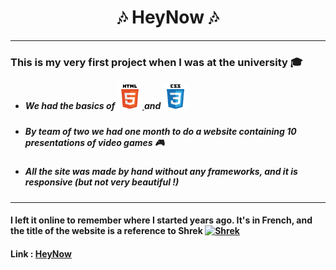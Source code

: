 <h1 align="center">🎶 HeyNow 🎶</h1>

<hr>

<h3 align="left">This is my very first project when I was at the university 🎓</h3>

- <h5 align="left">We had the basics of <a href="https://www.w3.org/html/" target="_blank"> <img src="https://raw.githubusercontent.com/devicons/devicon/master/icons/html5/html5-original-wordmark.svg" alt="html5" width="40" height="40"/> </a> and <a href="https://www.w3schools.com/css/" target="_blank"> <img src="https://raw.githubusercontent.com/devicons/devicon/master/icons/css3/css3-original-wordmark.svg" alt="css3" width="40" height="40"/> </a> </h5>
- <h5 align="left">By team of two we had one month to do a website containing 10 presentations of video games 🎮</h5>
- <h5 align="left">All the site was made by hand without any frameworks, and it is responsive (but not very beautiful !)</h5>

<hr>

<h4 align="left">I left it online to remember where I started years ago. It's in French, and the title of the website is a reference to Shrek <a href="https://youtu.be/L_jWHffIx5E?t=37" target="_blank"> <img src="https://www.pngall.com/wp-content/uploads/2/Shrek-PNG-Transparent-HD-Photo.png" alt="Shrek" width="80" height="80"/> </a> </h4>
<h4 align="left">Link : <a href="https://heynow.netlify.app/" target="_blank">HeyNow</a> </h4>
